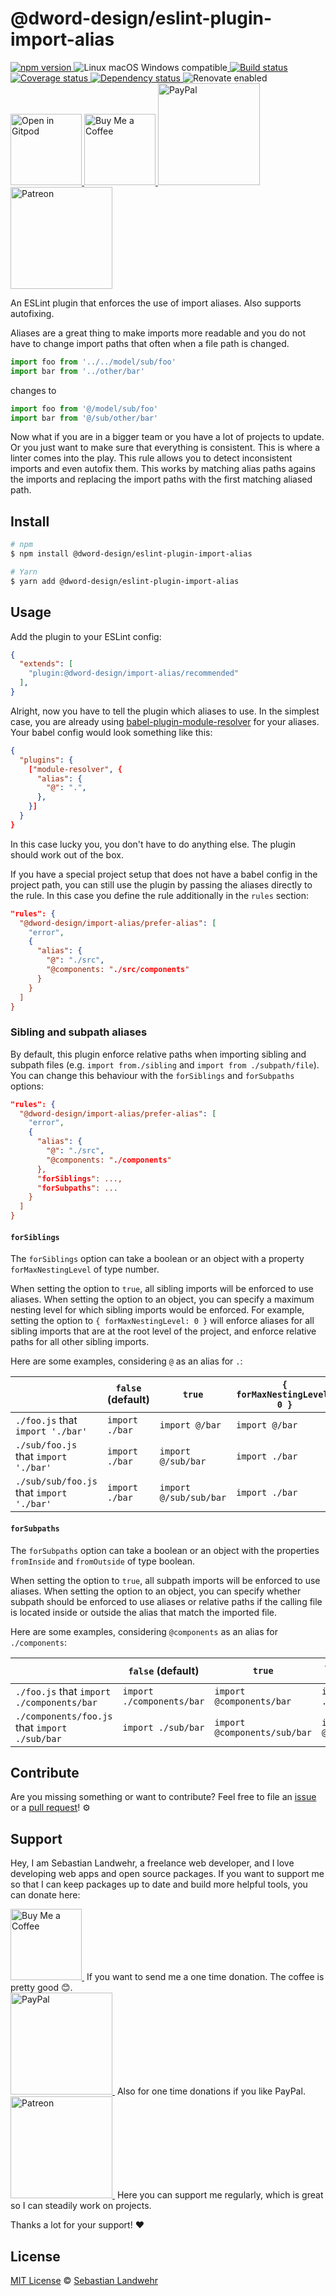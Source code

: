 <!-- TITLE/ -->
# @dword-design/eslint-plugin-import-alias
<!-- /TITLE -->

<!-- BADGES/ -->
  <p>
    <a href="https://npmjs.org/package/@dword-design/eslint-plugin-import-alias">
      <img
        src="https://img.shields.io/npm/v/@dword-design/eslint-plugin-import-alias.svg"
        alt="npm version"
      >
    </a><img src="https://img.shields.io/badge/os-linux%20%7C%C2%A0macos%20%7C%C2%A0windows-blue" alt="Linux macOS Windows compatible"><a href="https://github.com/dword-design/eslint-plugin-import-alias/actions">
      <img
        src="https://github.com/dword-design/eslint-plugin-import-alias/workflows/build/badge.svg"
        alt="Build status"
      >
    </a><a href="https://codecov.io/gh/dword-design/eslint-plugin-import-alias">
      <img
        src="https://codecov.io/gh/dword-design/eslint-plugin-import-alias/branch/master/graph/badge.svg"
        alt="Coverage status"
      >
    </a><a href="https://david-dm.org/dword-design/eslint-plugin-import-alias">
      <img src="https://img.shields.io/david/dword-design/eslint-plugin-import-alias" alt="Dependency status">
    </a><img src="https://img.shields.io/badge/renovate-enabled-brightgreen" alt="Renovate enabled"><br/><a href="https://gitpod.io/#https://github.com/dword-design/eslint-plugin-import-alias">
      <img
        src="https://gitpod.io/button/open-in-gitpod.svg"
        alt="Open in Gitpod"
        width="114"
      >
    </a><a href="https://www.buymeacoffee.com/dword">
      <img
        src="https://www.buymeacoffee.com/assets/img/guidelines/download-assets-sm-2.svg"
        alt="Buy Me a Coffee"
        width="114"
      >
    </a><a href="https://paypal.me/SebastianLandwehr">
      <img
        src="https://sebastianlandwehr.com/images/paypal.svg"
        alt="PayPal"
        width="163"
      >
    </a><a href="https://www.patreon.com/dworddesign">
      <img
        src="https://sebastianlandwehr.com/images/patreon.svg"
        alt="Patreon"
        width="163"
      >
    </a>
</p>
<!-- /BADGES -->

<!-- DESCRIPTION/ -->
An ESLint plugin that enforces the use of import aliases. Also supports autofixing.
<!-- /DESCRIPTION -->

Aliases are a great thing to make imports more readable and you do not have to change import paths that often when a file path is changed.

```js
import foo from '../../model/sub/foo'
import bar from '../other/bar'
```

changes to

```js
import foo from '@/model/sub/foo'
import bar from '@/sub/other/bar'
```

Now what if you are in a bigger team or you have a lot of projects to update. Or you just want to make sure that everything is consistent. This is where a linter comes into the play. This rule allows you to detect inconsistent imports and even autofix them. This works by matching alias paths agains the imports and replacing the import paths with the first matching aliased path.

<!-- INSTALL/ -->
## Install

```bash
# npm
$ npm install @dword-design/eslint-plugin-import-alias

# Yarn
$ yarn add @dword-design/eslint-plugin-import-alias
```
<!-- /INSTALL -->

## Usage

Add the plugin to your ESLint config:

```json
{
  "extends": [
    "plugin:@dword-design/import-alias/recommended"
  ],
}
```

Alright, now you have to tell the plugin which aliases to use. In the simplest case, you are already using [babel-plugin-module-resolver](https://www.npmjs.com/package/babel-plugin-module-resolver) for your aliases. Your babel config would look something like this:

```json
{
  "plugins": {
    ["module-resolver", {
      "alias": {
        "@": ".",
      },
    }]
  }
}
```

In this case lucky you, you don't have to do anything else. The plugin should work out of the box.

If you have a special project setup that does not have a babel config in the project path, you can still use the plugin by passing the aliases directly to the rule. In this case you define the rule additionally in the `rules` section:

```json
"rules": {
  "@dword-design/import-alias/prefer-alias": [
    "error",
    {
      "alias": {
        "@": "./src",
        "@components: "./src/components"
      }
    }
  ]
}
```

### Sibling and subpath aliases

By default, this plugin enforce relative paths when importing sibling and subpath files (e.g. `import from./sibling` and `import from ./subpath/file`).
You can change this behaviour with the `forSiblings` and `forSubpaths` options:

```json
"rules": {
  "@dword-design/import-alias/prefer-alias": [
    "error",
    {
      "alias": {
        "@": "./src",
        "@components: "./components"
      },
      "forSiblings": ...,
      "forSubpaths": ...
    }
  ]
}
```

#### `forSiblings`

The `forSiblings` option can take a boolean or an object with a property `forMaxNestingLevel` of type number.

When setting the option to `true`, all sibling imports will be enforced to use aliases.
When setting the option to an object, you can specify a maximum nesting level for which sibling imports would be enforced.
For example, setting the option to `{ forMaxNestingLevel: 0 }` will enforce aliases for all sibling imports that are at the root level of the project, and enforce relative paths for all other sibling imports.

Here are some examples, considering `@` as an alias for `.`:

|                                          | `false` (default) | `true`                 | `{ forMaxNestingLevel: 0 }` | `{ forMaxNestingLevel: 1 }` |
|------------------------------------------|-------------------|------------------------|-----------------------------|-----------------------------|
| `./foo.js` that `import './bar'`         | `import ./bar`    | `import @/bar`         | `import @/bar`              | `import @/bar`              |
| `./sub/foo.js` that `import './bar'`     | `import ./bar`    | `import @/sub/bar`     | `import ./bar`              | `import @/sub/bar`          |
| `./sub/sub/foo.js` that `import './bar'` | `import ./bar`    | `import @/sub/sub/bar` | `import ./bar`              | `import ./bar`              |

#### `forSubpaths`

The `forSubpaths` option can take a boolean or an object with the properties `fromInside` and `fromOutside` of type boolean.

When setting the option to `true`, all subpath imports will be enforced to use aliases.
When setting the option to an object, you can specify whether subpath should be enforced to use aliases or relative paths if the calling file is located inside or outside the alias that match the imported file.

Here are some examples, considering `@components` as an alias for `./components`:

|                                               | `false` (default)         | `true`                       | `{ fromInside: true }`       | `{ fromOutside: true }`  |
|-----------------------------------------------|---------------------------|------------------------------|------------------------------|--------------------------|
| `./foo.js` that `import ./components/bar`     | `import ./components/bar` | `import @components/bar`     | `import ./components/bar`    | `import @components/bar` |
| `./components/foo.js` that `import ./sub/bar` | `import ./sub/bar`        | `import @components/sub/bar` | `import @components/sub/bar` | `import ./sub/bar`       |

<!-- LICENSE/ -->
## Contribute

Are you missing something or want to contribute? Feel free to file an [issue](https://github.com/dword-design/eslint-plugin-import-alias/issues) or a [pull request](https://github.com/dword-design/eslint-plugin-import-alias/pulls)! ⚙️

## Support

Hey, I am Sebastian Landwehr, a freelance web developer, and I love developing web apps and open source packages. If you want to support me so that I can keep packages up to date and build more helpful tools, you can donate here:

<p>
  <a href="https://www.buymeacoffee.com/dword">
    <img
      src="https://www.buymeacoffee.com/assets/img/guidelines/download-assets-sm-2.svg"
      alt="Buy Me a Coffee"
      width="114"
    >
  </a>&nbsp;If you want to send me a one time donation. The coffee is pretty good 😊.<br/>
  <a href="https://paypal.me/SebastianLandwehr">
    <img
      src="https://sebastianlandwehr.com/images/paypal.svg"
      alt="PayPal"
      width="163"
    >
  </a>&nbsp;Also for one time donations if you like PayPal.<br/>
  <a href="https://www.patreon.com/dworddesign">
    <img
      src="https://sebastianlandwehr.com/images/patreon.svg"
      alt="Patreon"
      width="163"
    >
  </a>&nbsp;Here you can support me regularly, which is great so I can steadily work on projects.
</p>

Thanks a lot for your support! ❤️

## License

[MIT License](https://opensource.org/license/mit/) © [Sebastian Landwehr](https://sebastianlandwehr.com)
<!-- /LICENSE -->
